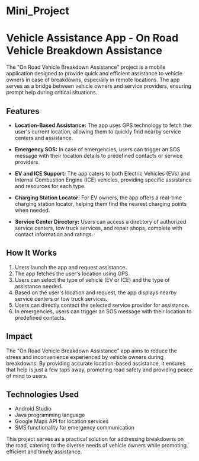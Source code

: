 # Mini_Project

# Vehicle Assistance App - On Road Vehicle Breakdown Assistance

The "On Road Vehicle Breakdown Assistance" project is a mobile application designed to provide quick and efficient assistance to vehicle owners in case of breakdowns, especially in remote locations. The app serves as a bridge between vehicle owners and service providers, ensuring prompt help during critical situations.

## Features

- **Location-Based Assistance:** The app uses GPS technology to fetch the user's current location, allowing them to quickly find nearby service centers and assistance.

- **Emergency SOS:** In case of emergencies, users can trigger an SOS message with their location details to predefined contacts or service providers.

- **EV and ICE Support:** The app caters to both Electric Vehicles (EVs) and Internal Combustion Engine (ICE) vehicles, providing specific assistance and resources for each type.

- **Charging Station Locator:** For EV owners, the app offers a real-time charging station locator, helping them find the nearest charging points when needed.

- **Service Center Directory:** Users can access a directory of authorized service centers, tow truck services, and repair shops, complete with contact information and ratings.

## How It Works

1. Users launch the app and request assistance.
2. The app fetches the user's location using GPS.
3. Users can select the type of vehicle (EV or ICE) and the type of assistance needed.
4. Based on the user's location and request, the app displays nearby service centers or tow truck services.
5. Users can directly contact the selected service provider for assistance.
6. In emergencies, users can trigger an SOS message with their location to predefined contacts.

## Impact

The "On Road Vehicle Breakdown Assistance" app aims to reduce the stress and inconvenience experienced by vehicle owners during breakdowns. By providing accurate location-based assistance, it ensures that help is just a few taps away, promoting road safety and providing peace of mind to users.

## Technologies Used

- Android Studio
- Java programming language
- Google Maps API for location services
- SMS functionality for emergency communication

This project serves as a practical solution for addressing breakdowns on the road, catering to the diverse needs of vehicle owners while promoting efficient and timely assistance.
